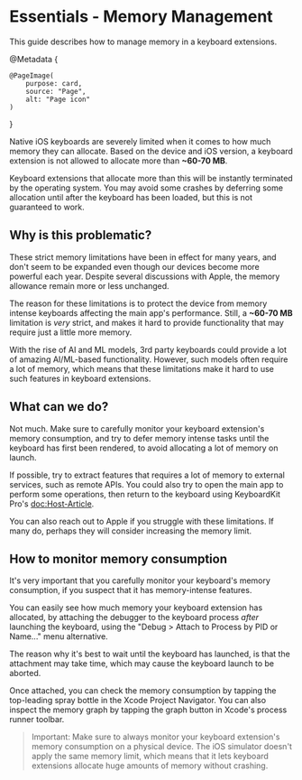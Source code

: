 # Essentials - Memory Management

This guide describes how to manage memory in a keyboard extensions.

@Metadata {
    
    @PageImage(
        purpose: card,
        source: "Page",
        alt: "Page icon"
    )
}

Native iOS keyboards are severely limited when it comes to how much memory they can allocate. Based on the device and iOS version, a keyboard extension is not allowed to allocate more than **~60-70 MB**.

Keyboard extensions that allocate more than this will be instantly terminated by the operating system. You may avoid some crashes by deferring some allocation until after the keyboard has been loaded, but this is not guaranteed to work.


## Why is this problematic?

These strict memory limitations have been in effect for many years, and don't seem to be expanded even though our devices become more powerful each year. Despite several discussions with Apple, the memory allowance remain more or less unchanged.

The reason for these limitations is to protect the device from memory intense keyboards affecting the main app's performance. Still, a **~60-70 MB** limitation is *very* strict, and makes it hard to provide functionality that may require just a little more memory.

With the rise of AI and ML models, 3rd party keyboards could provide a lot of amazing AI/ML-based functionality. However, such models often require a lot of memory, which means that these limitations make it hard to use such features in keyboard extensions.


## What can we do?

Not much. Make sure to carefully monitor your keyboard extension's memory consumption, and try to defer memory intense tasks until the keyboard has first been rendered, to avoid allocating a lot of memory on launch.

If possible, try to extract features that requires a lot of memory to external services, such as remote APIs. You could also try to open the main app to perform some operations, then return to the keyboard using KeyboardKit Pro's <doc:Host-Article>.

You can also reach out to Apple if you struggle with these limitations. If many do, perhaps they will consider increasing the memory limit.


## How to monitor memory consumption

It's very important that you carefully monitor your keyboard's memory consumption, if you suspect that it has memory-intense features.

You can easily see how much memory your keyboard extension has allocated, by attaching the debugger to the keyboard process *after* launching the keyboard, using the "Debug > Attach to Process by PID or Name..." menu alternative.

The reason why it's best to wait until the keyboard has launched, is that the attachment may take time, which may cause the keyboard launch to be aborted.

Once attached, you can check the memory consumption by tapping the top-leading spray bottle in the Xcode Project Navigator. You can also inspect the memory graph by tapping the graph button in Xcode's process runner toolbar. 

> Important: Make sure to always monitor your keyboard extension's memory consumption on a physical device. The iOS simulator doesn't apply the same memory limit, which means that it lets keyboard extensions allocate huge amounts of memory without crashing. 
